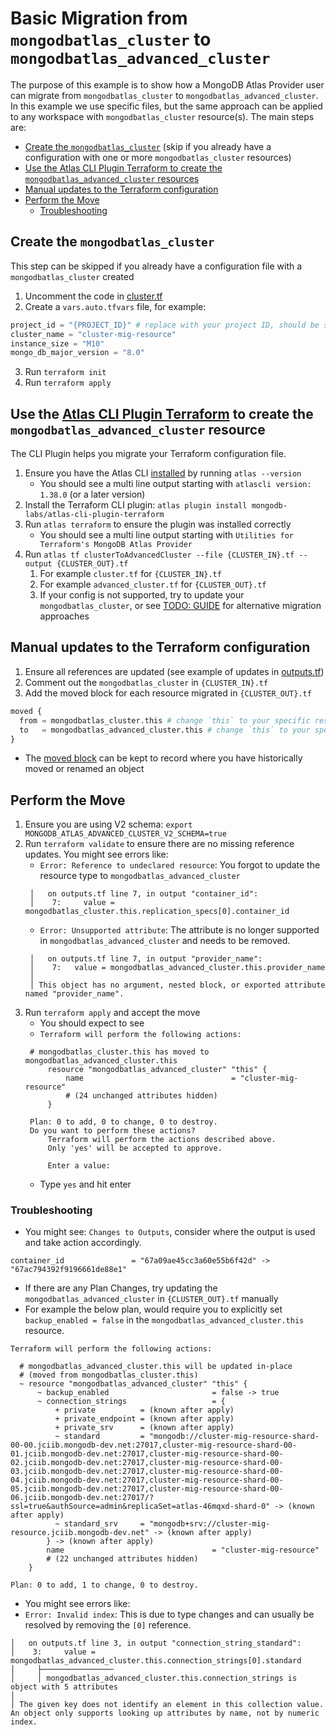 # Basic Migration from `mongodbatlas_cluster` to `mongodbatlas_advanced_cluster`

The purpose of this example is to show how a MongoDB Atlas Provider user can migrate from `mongodbatlas_cluster` to `mongodbatlas_advanced_cluster`.
In this example we use specific files, but the same approach can be applied to any workspace with `mongodbatlas_cluster` resource(s).
The main steps are:

- [Create the `mongodbatlas_cluster`](#create-the-mongodbatlas_cluster) (skip if you already have a configuration with one or more `mongodbatlas_cluster` resources)
- [Use the Atlas CLI Plugin Terraform to create the `mongodbatlas_advanced_cluster` resources](#use-the-atlas-cli-plugin-terraform-to-create-the-mongodbatlas_advanced_cluster-resource)
- [Manual updates to the Terraform configuration](#manual-updates-to-the-terraform-configuration)
- [Perform the Move](#perform-the-move)
  - [Troubleshooting](#troubleshooting)

## Create the `mongodbatlas_cluster`
This step can be skipped if you already have a configuration file with a `mongodbatlas_cluster` created

1. Uncomment the code in [cluster.tf](cluster.tf)
2. Create a `vars.auto.tfvars` file, for example:
```terraform
project_id = "{PROJECT_ID}" # replace with your project ID, should be similar to 664619d870c247237f4b86a6
cluster_name = "cluster-mig-resource"
instance_size = "M10"
mongo_db_major_version = "8.0"
```
3. Run `terraform init`
4. Run `terraform apply`

## Use the [Atlas CLI Plugin Terraform](https://github.com/mongodb-labs/atlas-cli-plugin-terraform) to create the `mongodbatlas_advanced_cluster` resource
The CLI Plugin helps you migrate your Terraform configuration file.
1. Ensure you have the Atlas CLI [installed](https://www.mongodb.com/docs/atlas/cli/current/install-atlas-cli/) by running `atlas --version`
   - You should see a multi line output starting with `atlascli version: 1.38.0` (or a later version)
2. Install the Terraform CLI plugin: `atlas plugin install mongodb-labs/atlas-cli-plugin-terraform`
3. Run `atlas terraform` to ensure the plugin was installed correctly
   - You should see a multi line output starting with `Utilities for Terraform's MongoDB Atlas Provider`
4. Run `atlas tf clusterToAdvancedCluster --file {CLUSTER_IN}.tf --output {CLUSTER_OUT}.tf`
   1. For example `cluster.tf` for `{CLUSTER_IN}.tf`
   2. For example `advanced_cluster.tf` for `{CLUSTER_OUT}.tf`
   3. If your config is not supported, try to update your `mongodbatlas_cluster`, or see [TODO: GUIDE]() for alternative migration approaches

## Manual updates to the Terraform configuration
1. Ensure all references are updated (see example of updates in [outputs.tf](outputs.tf))
2. Comment out the `mongodbatlas_cluster` in `{CLUSTER_IN}.tf`
3. Add the moved block for each resource migrated in `{CLUSTER_OUT}.tf`
```terraform
moved {
  from = mongodbatlas_cluster.this # change `this` to your specific resource identifier
  to   = mongodbatlas_advanced_cluster.this # change `this` to your specific resource identifier
}
```
- The [moved block](https://developer.hashicorp.com/terraform/language/modules/develop/refactoring#moved-block-syntax) can be kept to record where you have historically moved or renamed an object

## Perform the Move
1. Ensure you are using V2 schema: `export MONGODB_ATLAS_ADVANCED_CLUSTER_V2_SCHEMA=true`
2. Run `terraform validate` to ensure there are no missing reference updates. You might see errors like:
   - `Error: Reference to undeclared resource`: You forgot to update the resource type to `mongodbatlas_advanced_cluster`
   ```text
    │   on outputs.tf line 7, in output "container_id":
    │    7:     value = mongodbatlas_cluster.this.replication_specs[0].container_id
   ```
   - `Error: Unsupported attribute`:  The attribute is no longer supported in `mongodbatlas_advanced_cluster` and needs to be removed.
   ```text
    │   on outputs.tf line 7, in output "provider_name":
    │    7:   value = mongodbatlas_advanced_cluster.this.provider_name
    │ 
    │ This object has no argument, nested block, or exported attribute named "provider_name".
   ```
3. Run `terraform apply` and accept the move
   - You should expect to see
   - `Terraform will perform the following actions:`
   ```text
    # mongodbatlas_cluster.this has moved to mongodbatlas_advanced_cluster.this
        resource "mongodbatlas_advanced_cluster" "this" {
            name                                 = "cluster-mig-resource"
            # (24 unchanged attributes hidden)
        }

    Plan: 0 to add, 0 to change, 0 to destroy.
    Do you want to perform these actions?
        Terraform will perform the actions described above.
        Only 'yes' will be accepted to approve.

        Enter a value:
   ```
   - Type `yes` and hit enter

### Troubleshooting
- You might see: `Changes to Outputs`, consider where the output is used and take action accordingly.
```text
container_id               = "67a09ae45cc3a60e55b6f42d" -> "67ac794392f9196661de88e1"
```
- If there are any Plan Changes, try updating the `mongodbatlas_advanced_cluster` in `{CLUSTER_OUT}.tf` manually
- For example the below plan, would require you to explicitly set `backup_enabled = false` in the `mongodbatlas_advanced_cluster.this` resource.
```text
Terraform will perform the following actions:

  # mongodbatlas_advanced_cluster.this will be updated in-place
  # (moved from mongodbatlas_cluster.this)
  ~ resource "mongodbatlas_advanced_cluster" "this" {
      ~ backup_enabled                       = false -> true
      ~ connection_strings                   = {
          + private          = (known after apply)
          + private_endpoint = (known after apply)
          + private_srv      = (known after apply)
          ~ standard         = "mongodb://cluster-mig-resource-shard-00-00.jciib.mongodb-dev.net:27017,cluster-mig-resource-shard-00-01.jciib.mongodb-dev.net:27017,cluster-mig-resource-shard-00-02.jciib.mongodb-dev.net:27017,cluster-mig-resource-shard-00-03.jciib.mongodb-dev.net:27017,cluster-mig-resource-shard-00-04.jciib.mongodb-dev.net:27017,cluster-mig-resource-shard-00-05.jciib.mongodb-dev.net:27017,cluster-mig-resource-shard-00-06.jciib.mongodb-dev.net:27017/?ssl=true&authSource=admin&replicaSet=atlas-46mqxd-shard-0" -> (known after apply)
          ~ standard_srv     = "mongodb+srv://cluster-mig-resource.jciib.mongodb-dev.net" -> (known after apply)
        } -> (known after apply)
        name                                 = "cluster-mig-resource"
        # (22 unchanged attributes hidden)
    }

Plan: 0 to add, 1 to change, 0 to destroy.
```
- You might see errors like:
- `Error: Invalid index`: This is due to type changes and can usually be resolved by removing the `[0]` reference.
```text
│   on outputs.tf line 3, in output "connection_string_standard":
│    3:     value = mongodbatlas_advanced_cluster.this.connection_strings[0].standard
│     ├────────────────
│     │ mongodbatlas_advanced_cluster.this.connection_strings is object with 5 attributes
│
│ The given key does not identify an element in this collection value. An object only supports looking up attributes by name, not by numeric index.
```
